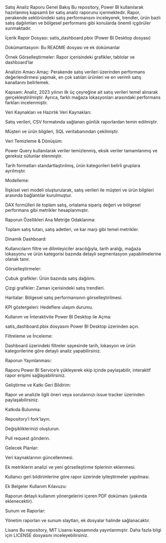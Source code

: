 Satış Analiz Raporu
Genel Bakış
Bu repository, Power BI kullanılarak hazırlanmış kapsamlı bir satış analiz raporunu içermektedir. Rapor, perakende sektöründeki satış performansını inceleyerek, trendler, ürün bazlı satış dağılımları ve bölgesel performans gibi konularda önemli içgörüler sunmaktadır.

İçerik
Rapor Dosyası: satis_dashboard.pbix (Power BI Desktop dosyası)

Dokümantasyon: Bu README dosyası ve ek dokümanlar

Örnek Görselleştirmeler: Rapor içerisindeki grafikler, tablolar ve dashboard’lar

Analizin Amacı
Amaç: Perakende satış verileri üzerinden performans değerlendirmesi yapmak, en çok satılan ürünleri ve en verimli satış kanallarını belirlemek.

Kapsam: Analiz, 2023 yılının ilk üç çeyreğine ait satış verileri temel alınarak gerçekleştirilmiştir. Ayrıca, farklı mağaza lokasyonları arasındaki performans farkları incelenmiştir.

Veri Kaynakları ve Hazırlık
Veri Kaynakları:

Satış verileri, CSV formatında sağlanan günlük raporlardan temin edilmiştir.

Müşteri ve ürün bilgileri, SQL veritabanından çekilmiştir.

Veri Temizleme & Dönüşüm:

Power Query kullanılarak veriler temizlenmiş, eksik veriler tamamlanmış ve gereksiz sütunlar elenmiştir.

Tarih formatları standartlaştırılmış, ürün kategorileri belirli gruplara ayrılmıştır.

Modelleme:

İlişkisel veri modeli oluşturularak, satış verileri ile müşteri ve ürün bilgileri arasında bağlantılar kurulmuştur.

DAX formülleri ile toplam satış, ortalama sipariş değeri ve bölgesel performans gibi metrikler hesaplanmıştır.

Raporun Özellikleri
Ana Metriğe Odaklanma:

Toplam satış tutarı, satış adetleri, ve kar marjı gibi temel metrikler.

Dinamik Dashboard:

Kullanıcıların filtre ve dilimleyiciler aracılığıyla, tarih aralığı, mağaza lokasyonu ve ürün kategorisi bazında detaylı segmentasyon yapabilmelerine olanak tanır.

Görselleştirmeler:

Çubuk grafikler: Ürün bazında satış dağılımı.

Çizgi grafikler: Zaman içerisindeki satış trendleri.

Haritalar: Bölgesel satış performansının görselleştirilmesi.

KPI göstergeleri: Hedeflere ulaşım durumu.

Kullanım ve İnteraktivite
Power BI Desktop ile Açma:

satis_dashboard.pbix dosyasını Power BI Desktop üzerinden açın.

Filtreleme ve İnceleme:

Dashboard üzerindeki filtreler sayesinde tarih, lokasyon ve ürün kategorilerine göre detaylı analiz yapabilirsiniz.

Raporun Yayınlanması:

Raporu Power BI Service’e yükleyerek ekip içinde paylaşabilir, interaktif rapor erişimi sağlayabilirsiniz.

Geliştirme ve Katkı
Geri Bildirim:

Rapor ve analizle ilgili öneri veya sorularınızı issue tracker üzerinden paylaşabilirsiniz.

Katkıda Bulunma:

Repository’i fork’layın.

Değişikliklerinizi oluşturun.

Pull request gönderin.

Gelecek Planlar:

Veri kaynaklarının güncellenmesi.

Ek metriklerin analizi ve yeni görselleştirme tiplerinin eklenmesi.

Kullanıcı geri bildirimlerine göre rapor üzerinde iyileştirmeler yapılması.

Ek Belgeler
Kullanım Kılavuzu:

Raporun detaylı kullanım yönergelerini içeren PDF dokümanı (yakında eklenecektir).

Sunum ve Raporlar:

Yönetim raporları ve sunum slaytları, ek dosyalar halinde sağlanacaktır.

Lisans
Bu repository, MIT Lisansı kapsamında yayınlanmıştır. Daha fazla bilgi için LICENSE dosyasını inceleyebilirsiniz.
